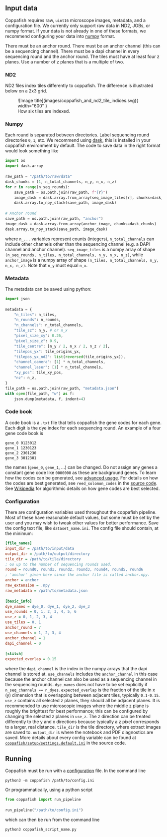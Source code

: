 ## Input data

Coppafish requires raw, `uint16` microscope images, metadata, and a configuration file. We currently only support raw
data in ND2, JOBs, or numpy format. If your data is not already in one of these formats, we recommend configuring your
data into [numpy](#numpy) format.

There must be an anchor round. There must be an anchor channel (this can be a sequencing channel). There must be a dapi
channel in every sequencing round and the anchor round. The tiles must have at least four z planes. Use a number of z
planes that is a multiple of two.

### ND2

ND2 files index tiles differently to coppafish. The difference is illustrated below on a 2x3 grid.

<figure markdown="span">
  ![Image title](images/coppafish_and_nd2_tile_indices.svg){ width="600" }
  <figcaption>How six tiles are indexed.</figcaption>
</figure>

### Numpy

Each round is separated between directories. Label sequencing round directories `0`, `1`, etc. We recommend using 
[dask](https://docs.dask.org), this is installed in your coppafish environment by default. The code to save data in the 
right format would look something like

```python
import os
import dask.array

raw_path = "/path/to/raw/data"
dask_chunks = (1, n_total_channels, n_y, n_x, n_z)
for r in range(n_seq_rounds):
    save_path = os.path.join(raw_path, f"{r}")
    image_dask = dask.array.from_array(seq_image_tiles[r], chunks=dask_chunks)
    dask.array.to_npy_stack(save_path, image_dask)

# Anchor round
save_path = os.path.join(raw_path, "anchor")
image_dask = dask.array.from_array(anchor_image, chunks=dask_chunks)
dask.array.to_npy_stack(save_path, image_dask)
```

where `n_...` variables represent counts (integers), `n_total_channels` can include other channels other than the 
sequencing channel (e.g. a DAPI channel and anchor channel). `seq_image_tiles` is a numpy array of shape 
`(n_seq_rounds, n_tiles, n_total_channels, n_y, n_x, n_z)`, while `anchor_image` is a numpy array of shape 
`(n_tiles, n_total_channels, n_y, n_x, n_z)`. Note that `n_y` must equal `n_x`.


### Metadata

The metadata can be saved using python:

```python
import json

metadata = {
    "n_tiles": n_tiles,
    "n_rounds": n_rounds,
    "n_channels": n_total_channels,
    "tile_sz": n_y, # or n_x
    "pixel_size_xy": 0.26,
    "pixel_size_z": 0.9,
    "tile_centre": [n_y / 2, n_x / 2, n_z / 2],
    "tilepos_yx": tile_origins_yx,
    "tilepos_yx_nd2": list(reversed(tile_origins_yx)),
    "channel_camera": [1] * n_total_channels,
    "channel_laser": [1] * n_total_channels,
    "xy_pos": tile_xy_pos,
    "nz": n_z,
}
file_path = os.path.join(raw_path, "metadata.json")
with open(file_path, "w") as f:
    json.dump(metadata, f, indent=4)
```

### Code book

A code book is a `.txt` file that tells coppafish the gene codes for each gene. Each digit is the dye index for each 
sequencing round. An example of a four gene code book is

```text
gene_0 0123012
gene_1 1230123
gene_2 2301230
gene_3 3012301
```

the names (`gene_0`, `gene_1`, ...) can be changed. Do not assign any genes a constant gene code like `0000000` as 
these are background genes. To learn how the codes can be generated, see [advanced usage](advanced_usage.md#). For 
details on how the codes are best generated, see `reed_solomon_codes` in the 
[source code](https://github.com/paulshuker/coppafish/blob/HEAD/coppafish/utils/base.py). See 
[Wikipedia](https://en.wikipedia.org/wiki/Reed%E2%80%93Solomon_error_correction) for algorithmic details on how gene 
codes are best selected.

### Configuration

There are configuration variables used throughout the coppafish pipeline. Most of these have reasonable default values, 
but some must be set by the user and you may wish to tweak other values for better performance. Save the config text 
file, like `dataset_name.ini`. The config file should contain, at the minimum:

```ini
[file_names]
input_dir = /path/to/input/data
output_dir = /path/to/output/directory
tile_dir = /path/to/tile/directory
; Go up to the number of sequencing rounds used.
round = round0, round1, round2, round3, round4, round5, round6
; 'anchor' given here since the anchor file is called anchor.npy.
anchor = anchor
raw_extension = .npy
raw_metadata = /path/to/metadata.json

[basic_info]
dye_names = dye_0, dye_1, dye_2, dye_3
use_rounds = 0, 1, 2, 3, 4, 5, 6
use_z = 0, 1, 2, 3, 4
use_tiles = 0, 1
anchor_round = 7
use_channels = 1, 2, 3, 4
anchor_channel = 1
dapi_channel = 0

[stitch]
expected_overlap = 0.15
```

where the `dapi_channel` is the index in the numpy arrays that the dapi channel is stored at. `use_channels` includes 
the `anchor_channel` in this case because the anchor channel can also be used as a sequencing channel in the sequencing 
rounds. `dye_names` does not have to be set explicitly if `n_seq_channels == n_dyes`. `expected_overlap` is the 
fraction of the tile in x (y) dimension that is overlapping between adjacent tiles, typically `0.1-0.15`. `use_z` 
contains all selected z planes, they should all be adjacent planes. It is recommended to use microscopic images where 
the middle z plane is roughly the brightest for best performance; this can be configured by changing the selected z 
planes in `use_z`. The z direction can be treated differently to the y and x directions because typically a z pixel 
corresponds to a larger, real distance. `tile_dir` is the tile directory, where extract images are saved to. 
`output_dir` is where the notebook and PDF diagnostics are saved. More details about every config variable can be found 
at <a href="https://github.com/paulshuker/coppafish/blob/HEAD/coppafish/setup/settings.default.ini" target="_blank">
`coppafish/setup/settings.default.ini`</a> in the source code. 

## Running

Coppafish must be run with a [configuration](basic_usage.md#configuration) file. In the command line

```terminal
python3 -m coppafish /path/to/config.ini
```

Or programmatically, using a python script

```py
from coppafish import run_pipeline

run_pipeline("/path/to/config.ini")
```

which can then be run from the command line

```bash
python3 coppafish_script_name.py
```
